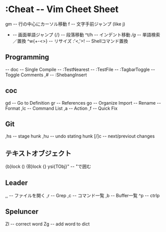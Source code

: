 :Cheat -- Vim Cheet Sheet
==========================
gm -- 行の中心にカーソル移動
f -- 文字手前ジャンプ (like j)
- -- 画面単語ジャンプ
{/} -- 段落移動
^t/h -- インデント移動
*/g* -- 単語検索／置換
^w{+-<>} -- リサイズ
:'<,'>! -- Shellコマンド置換

## Programming
<F1> -- doc
<F5> -- Single Compile
<F6> -- :TestNearest
<F7> -- :TestFile
<F8> -- :TagbarToggle
<C-k> -- Toggle Comments
,# -- :ShebangInsert

## coc
gd -- Go to Definition
gr -- References
go -- Organize Import
<F2> -- Rename
<C-f> -- Format
,lc -- Command List
,a -- Action
,f -- Quick Fix

## Git
,hs -- stage hunk
,hu -- undo stating hunk
[/]c -- next/previout changes

## テキストオブジェクト
{b}lock ()
{B}lock {}
ysi{TObj}" -- "で囲む

## Leader
,, -- ファイルを開く
,r -- Grep
,c -- コマンド一覧
,b -- Buffer一覧
^p -- ctrlp

## Speluncer
Zl -- correct word
Zg -- add word to dict
